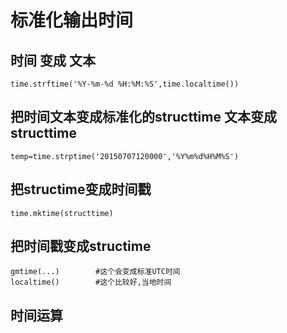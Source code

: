 # 标准化输出时间
## 时间 变成 文本
    time.strftime('%Y-%m-%d %H:%M:%S',time.localtime())
## 把时间文本变成标准化的structtime        文本变成 structtime
    temp=time.strptime('20150707120000','%Y%m%d%H%M%S')

## 把structime变成时间戳
    time.mktime(structtime)
## 把时间戳变成structime
    gmtime(...)        #这个会变成标准UTC时间
    localtime()        #这个比较好,当地时间

## 时间运算
